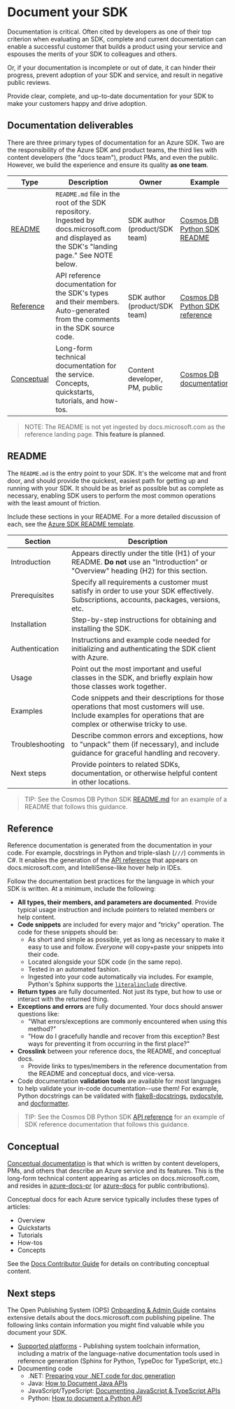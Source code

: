 # Document your SDK

Documentation is critical. Often cited by developers as one of their top criterion when evaluating an SDK, complete and current documentation can enable a successful customer that builds a product using your service and espouses the merits of your SDK to colleagues and others.

Or, if your documentation is incomplete or out of date, it can hinder their progress, prevent adoption of your SDK and service, and result in negative public reviews.

Provide clear, complete, and up-to-date documentation for your SDK to make your customers happy and drive adoption.

## Documentation deliverables

There are three primary types of documentation for an Azure SDK. Two are the responsibility of the Azure SDK and product teams, the third lies with content developers (the "docs team"), product PMs, and even the public. However, we build the experience and ensure its quality **as one team**.

| Type | Description | Owner | Example |
| -- | -- | -- | -- |
| [README](#readme) | `README.md` file in the root of the SDK repository. Ingested by docs.microsoft.com and displayed as the SDK's "landing page." See NOTE below.  | SDK author (product/SDK team)| [Cosmos DB Python SDK README](../README.md) |
| [Reference](#reference) | API reference documentation for the SDK's types and their members. Auto-generated from the comments in the SDK source code. | SDK author (product/SDK team) | [Cosmos DB Python SDK reference][docs_api_ref_cosmosdb] |
| [Conceptual](#conceptual) | Long-form technical documentation for the service. Concepts, quickstarts, tutorials, and how-tos. | Content developer, PM, public | [Cosmos DB documentation][azure_docs_cosmos] |

> NOTE: The README is not yet ingested by docs.microsoft.com as the reference landing page. **This feature is planned**.

## README

The `README.md` is the entry point to your SDK. It's the welcome mat and front door, and should provide the quickest, easiest path for getting up and running with your SDK. It should be as brief as possible but as complete as necessary, enabling SDK users to perform the most common operations with the least amount of friction.

Include these sections in your README. For a more detailed discussion of each, see the [Azure SDK README template](doc_readme_template.md).

| Section | Description |
| ------- | ----------- |
| Introduction | Appears directly under the title (H1) of your README. **Do not** use an "Introduction" or "Overview" heading (H2) for this section. |
| Prerequisites | Specify all requirements a customer must satisfy in order to use your SDK effectively. Subscriptions, accounts, packages, versions, etc. |
| Installation | Step-by-step instructions for obtaining and installing the SDK. |
| Authentication | Instructions and example code needed for initializing and authenticating the SDK client with Azure. |
| Usage | Point out the most important and useful classes in the SDK, and briefly explain how those classes work together. |
| Examples | Code snippets and their descriptions for those operations that most customers will use. Include examples for operations that are complex or otherwise tricky to use. |
| Troubleshooting | Describe common errors and exceptions, how to "unpack" them (if necessary), and include guidance for graceful handling and recovery. |
| Next steps | Provide pointers to related SDKs, documentation, or otherwise helpful content in other locations. |

> TIP: See the Cosmos DB Python SDK [README.md](../README.md) for an example of a README that follows this guidance.

## Reference

Reference documentation is generated from the documentation in your code. For example, docstrings in Python and triple-slash (`///`) comments in C#. It enables the generation of the [API reference][docs_api_ref_python] that appears on docs.microsoft.com, and IntelliSense-like hover help in IDEs.

Follow the documentation best practices for the language in which your SDK is written. At a minimum, include the following:

* **All types, their members, and parameters are documented**. Provide typical usage instruction and include pointers to related members or help content.
* **Code snippets** are included for every major and "tricky" operation. The code for these snippets should be:
  * As short and simple as possible, yet as long as necessary to make it easy to use and follow. *Everyone* will copy+paste your snippets into their code.
  * Located alongside your SDK code (in the same repo).
  * Tested in an automated fashion.
  * Ingested into your code automatically via includes. For example, Python's Sphinx supports the [`literalinclude`][sphinx_literalinclude] directive.
* **Return types** are fully documented. Not just its type, but how to use or interact with the returned thing.
* **Exceptions and errors** are fully documented. Your docs should answer questions like:
  * "What errors/exceptions are commonly encountered when using this method?"
  * "How do I gracefully handle and recover from this exception? Best ways for preventing it from occurring in the first place?"
* **Crosslink** between your reference docs, the README, and conceptual docs.
  * Provide links to types/members in the reference documentation from the README and conceptual docs, and vice-versa.
* Code documentation **validation tools** are available for most languages to help validate your in-code documentation--use them! For example, Python docstrings can be validated with [flake8-docstrings][tool_flake8docstrings], [pydocstyle][tool_pydocstyle], and [docformatter][tool_docformatter].

> TIP: See the Cosmos DB Python SDK [API reference][docs_api_ref_cosmosdb] for an example of SDK reference documentation that follows this guidance.

## Conceptual

[Conceptual documentation][azure_docs] is that which is written by content developers, PMs, and others that describe an Azure service and its features. This is the long-form technical content appearing as articles on docs.microsoft.com, and resides in [azure-docs-pr][azure_docs_private] (or [azure-docs][azure_docs_public] for public contributions).

Conceptual docs for each Azure service typically includes these types of articles:

* Overview
* Quickstarts
* Tutorials
* How-tos
* Concepts

See the [Docs Contributor Guide][docs_contrib] for details on contributing conceptual content.

## Next steps

The Open Publishing System (OPS) [Onboarding & Admin Guide][ops_guide] contains extensive details about the docs.microsoft.com publishing pipeline. The following links contain information you might find valuable while you document your SDK.

* [Supported platforms][ops_platforms] - Publishing system toolchain information, including a matrix of the language-native documentation tools used in reference generation (Sphinx for Python, TypeDoc for TypeScript, etc.)
* Documenting code
  * .NET: [Preparing your .NET code for doc generation][ops_how_dotnet]
  * Java: [How to Document Java APIs][ops_how_java]
  * JavaScript/TypeScript: [Documenting JavaScript & TypeScript APIs][ops_how_javascript]
  * Python: [How to document a Python API][ops_how_python]

<!-- LINKS -->

[azure_docs_cosmos]: https://docs.microsoft.com/azure/cosmos-db/
[azure_docs_private]: https://github.com/MicrosoftDocs/azure-docs-pr
[azure_docs_public]: https://github.com/MicrosoftDocs/azure-docs
[azure_docs]: https://docs.microsoft.com/azure/index
[docs_api_ref_cosmosdb]: http://cosmosproto.westus.azurecontainer.io/
[docs_api_ref_python]: https://docs.microsoft.com/python/api/overview/azure/?view=azure-python
[docs_contrib]: https://review.docs.microsoft.com/help/contribute/index?branch=master
[ops_guide]: https://review.docs.microsoft.com/help/onboard/?branch=master
[ops_how_dotnet]: https://review.docs.microsoft.com/help/onboard/admin/reference/dotnet/documenting-api?branch=master
[ops_how_java]: https://review.docs.microsoft.com/help/onboard/admin/reference/java/documenting-api?branch=master
[ops_how_javascript]: https://review.docs.microsoft.com/help/onboard/admin/reference/js-ts/documenting-api?branch=master
[ops_how_python]: https://review.docs.microsoft.com/help/onboard/admin/reference/python/documenting-api?branch=master
[ops_platforms]: https://review.docs.microsoft.com/help/onboard/admin/reference/concepts/platforms?branch=master
[sphinx_literalinclude]: https://www.sphinx-doc.org/en/1.5/markup/code.html?highlight=code%20examples#includes
[tool_docformatter]: https://github.com/PyCQA/pydocstyle
[tool_flake8docstrings]: https://pypi.org/project/flake8-docstrings/
[tool_pydocstyle]: https://pypi.org/project/docformatter/
